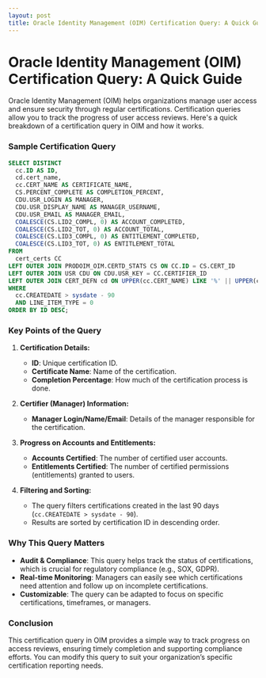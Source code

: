 ```yaml
---
layout: post
title: Oracle Identity Management (OIM) Certification Query: A Quick Guide
---
```



# Oracle Identity Management (OIM) Certification Query: A Quick Guide

Oracle Identity Management (OIM) helps organizations manage user access and ensure security through regular certifications. Certification queries allow you to track the progress of user access reviews. Here's a quick breakdown of a certification query in OIM and how it works.

### Sample Certification Query

```sql
SELECT DISTINCT
  cc.ID AS ID,
  cd.cert_name,
  cc.CERT_NAME AS CERTIFICATE_NAME,
  CS.PERCENT_COMPLETE AS COMPLETION_PERCENT,
  CDU.USR_LOGIN AS MANAGER,
  CDU.USR_DISPLAY_NAME AS MANAGER_USERNAME,
  CDU.USR_EMAIL AS MANAGER_EMAIL,
  COALESCE(CS.LID2_COMPL, 0) AS ACCOUNT_COMPLETED,
  COALESCE(CS.LID2_TOT, 0) AS ACCOUNT_TOTAL,
  COALESCE(CS.LID3_COMPL, 0) AS ENTITLEMENT_COMPLETED,
  COALESCE(CS.LID3_TOT, 0) AS ENTITLEMENT_TOTAL
FROM
  cert_certs CC
LEFT OUTER JOIN PRODOIM_OIM.CERTD_STATS CS ON CC.ID = CS.CERT_ID
LEFT OUTER JOIN USR CDU ON CDU.USR_KEY = CC.CERTIFIER_ID
LEFT OUTER JOIN CERT_DEFN cd ON UPPER(cc.CERT_NAME) LIKE '%' || UPPER(cd.cert_name) || '%'
WHERE
  cc.CREATEDATE > sysdate - 90
  AND LINE_ITEM_TYPE = 0
ORDER BY ID DESC;
```

### Key Points of the Query

1. **Certification Details:**
    - **ID**: Unique certification ID.
    - **Certificate Name**: Name of the certification.
    - **Completion Percentage**: How much of the certification process is done.

2. **Certifier (Manager) Information:**
    - **Manager Login/Name/Email**: Details of the manager responsible for the certification.

3. **Progress on Accounts and Entitlements:**
    - **Accounts Certified**: The number of certified user accounts.
    - **Entitlements Certified**: The number of certified permissions (entitlements) granted to users.

4. **Filtering and Sorting:**
    - The query filters certifications created in the last 90 days (`cc.CREATEDATE > sysdate - 90`).
    - Results are sorted by certification ID in descending order.

### Why This Query Matters

- **Audit & Compliance**: This query helps track the status of certifications, which is crucial for regulatory compliance (e.g., SOX, GDPR).
- **Real-time Monitoring**: Managers can easily see which certifications need attention and follow up on incomplete certifications.
- **Customizable**: The query can be adapted to focus on specific certifications, timeframes, or managers.

### Conclusion

This certification query in OIM provides a simple way to track progress on access reviews, ensuring timely completion and supporting compliance efforts. You can modify this query to suit your organization’s specific certification reporting needs.